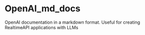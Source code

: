 # OpenAI_md_docs
OpenAI documentation in a markdown format. Useful for creating RealtimeAPI applications with LLMs
